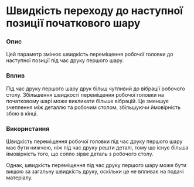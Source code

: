 Швидкість переходу до наступної позиції початкового шару
====

### **Опис**

Цей параметр змінює швидкість переміщення робочої головки до наступної позиції під час друку першого шару.

### **Вплив**

Під час друку  першого шару друк більш чутливий до вібрації робочого столу. Збільшення швидкості переміщення робочої головки на початковому шарі може викликати більше вібрацій. Це зменшує зчеплення між деталлю та робочим столом,  збільшуючи ймовірність збою в кінці.


### **Використання**

Швидкість переміщення робочої головки під час друку першого шару має бути нижчою, ніж під час друку решти деталі, тому що існує більша ймовірність того, що сопло зірве деталь з робочого столу.

Однак, швидкість переміщення під час друку першого шару може бути вищою за загальну швидкість друку, оскільки це не впливає на подачі матеріалу.
